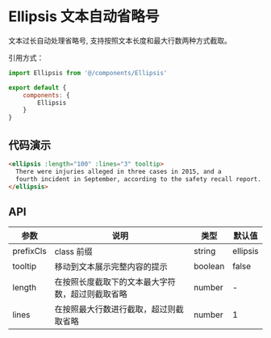 <!--
 * @Author: zu1662
 * @LastEditor: zu1662
 * @Date: 2020-06-02 10:16:20
 * @LastEditTime: 2020-06-24 11:11:08
 * @Description:  文本自动省略号
 -->
# Ellipsis 文本自动省略号

文本过长自动处理省略号, 支持按照文本长度和最大行数两种方式截取。

引用方式：

```javascript
import Ellipsis from '@/components/Ellipsis'

export default {
    components: {
        Ellipsis
    }
}
```

## 代码演示

```html
<ellipsis :length="100" :lines="3" tooltip>
  There were injuries alleged in three cases in 2015, and a
  fourth incident in September, according to the safety recall report. After meeting with US regulators in October, the firm decided to issue a voluntary recall.
</ellipsis>
```

## API

参数 | 说明 | 类型 | 默认值
----|------|-----|------
prefixCls | class 前缀 | string | ellipsis
tooltip | 移动到文本展示完整内容的提示 | boolean | false
length | 在按照长度截取下的文本最大字符数，超过则截取省略 | number | -
lines | 在按照最大行数进行截取，超过则截取省略 | number | 1